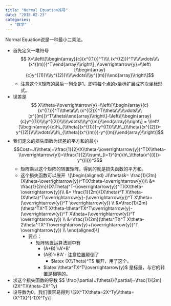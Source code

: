 ```yaml
---
title: "Normal Equation推导"
date: "2018-02-23"
categories: 
  - "数学"
---
```


Normal Equation说是一种最小二乘法。

- 首先定义一堆符号 $$ X=\\left\[\\begin{array}{c}(x^{(1)})^T\\\\ (x^{(2)})^T\\\\\\vdots\\\\(x^{(m)})^T\\end{array}\\right\] ,\\overrightarrow{y}=\\left\[\\begin{array}{c}y^{(1)}\\\\y^{(2)}\\\\\\vdots\\\\y^{(m)}\\end{array}\\right\]$$
    - 注意这个X矩阵的最后一列全是1，即将每个点的x坐标扩展成齐次坐标形式。
- 误差是 $$ X\\theta-\\overrightarrow{y}=\\left\[\\begin{array}{c}(x^{(1)})^T\\theta\\\\ (x^{(2)})^T\\theta\\\\\\vdots\\\\(x^{(m)})^T\\theta\\end{array}\\right\]-\\left\[\\begin{array}{c}y^{(1)}\\\\y^{(2)}\\\\\\vdots\\\\y^{(m)}\\end{array}\\right\] = \\left\[\\begin{array}{c}h\_{\\theta}(x^{(1)})-y^{(1)}\\\\h\_{\\theta}(x^{(2)})-y^{(2)}\\\\\\vdots\\\\h\_{\\theta}(x^{(m)})-y^{(m)}\\end{array}\\right\]$$
- 我们定义的损失函数为误差的平方和的最小 $$Cost=J(\\theta)=\\frac{1}{2}(X\\theta-\\overrightarrow{y})^T(X\\theta-\\overrightarrow{y})=\\frac{1}{2}\\sum\_{i=1}^{m}(h\_\\theta(x^{(i)})-y^{(i)})^2$$
    - 矩阵乘以这个矩阵的转置矩阵，得到的就是损失函数的平方和。
    - 这个损失函数可以展开  \\\[\\begin{aligned} J(\\theta)&= \\frac{1}{2m}(X\\theta-\\overrightarrow{y})^T(X\\theta-\\overrightarrow{y})\\\\ &= \\frac{1}{2m}((X\\Theta)^T-(\\overrightarrow{y})^T)(X\\theta-\\overrightarrow{y})\\\\ &= \\frac{1}{2m}((X\\theta)^T X\\theta-(X\\theta)^T\\overrightarrow{y}-(\\overrightarrow{y})^T X\\theta+(\\overrightarrow{y})^T \\overrightarrow{y}) \\\\ &=\\frac{1}{2m}(\\theta^TX^T X\\theta-\\theta^TX^T\\overrightarrow{y}-(\\overrightarrow{y})^T X\\theta+(\\overrightarrow{y})^T \\overrightarrow{y}) \\\\ &=\\frac{1}{2m}(\\theta^TX^T X\\theta-2\\theta^TX^T\\overrightarrow{y}+(\\overrightarrow{y})^T \\overrightarrow{y}) \\\\ \\end{aligned}\\\]
        - 要点：
            - 矩阵转置运算法则中有
                - (A+B)’=A’+B’
                - (AB)’=B’A’ : 注意位置颠倒了
                    - $latex (X\\Theta)^T$ 展开，用了这个。
                - $latex \\theta^TX^T\\overrightarrow{y}$ 是标量，与它的转置是相等的。
- 求这个损失函数的导数 $$ \\frac{\\partial J(\\theta)}{\\partial}=\\frac{1}{2m}(2X^TX\\theta-2X^Ty)
- 设导数为0，我们很容易得到 \\\[2X^TX\\theta=2X^Ty\\\\\\theta=(X^TX)^{-1}X^Ty\\\]
